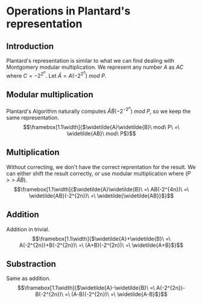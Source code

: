 # Operations in Plantard's representation

## Introduction
Plantard's representation is similar to what we can find dealing with Montgomery modular multiplication.
We represent any number $A$ as $AC$ where $C = -2^{2^n}$. Let $\widetilde{A} = A(-2^{2^n})\ mod\ P$.

## Modular multiplication
Plantard's Algorithm naturally computes $\widetilde{A}\widetilde{B}(-2^{-2^n})\ mod\ P$, so we keep the same representation.
$$\framebox[1.1\width]{$\widetilde{A}\widetilde{B}\ mod\ P\ =\ \widetilde{AB}\ mod\ P$}$$

## Multiplication
Without correcting, we don't have the correct reprentation for the result. We can either shift the result correctly, or use modular multiplication where $(P\ >>\ \widetilde{A}\widetilde{B})$.
$$\framebox[1.1\width]{$\widetilde{A}\widetilde{B}\ =\ AB(-2^{4n})\ =\ \widetilde{AB}(-2^{2n})\ =\ \widetilde{\widetilde{AB}}$}$$

## Addition
Addition in trivial.
$$\framebox[1.1\width]{$\widetilde{A}+\widetilde{B}\ =\ A(-2^{2n})+B(-2^{2n})\ =\ (A+B)(-2^{2n})\ =\ \widetilde{A+B}$}$$

## Substraction
Same as addition.
$$\framebox[1.1\width]{$\widetilde{A}-\widetilde{B}\ =\ A(-2^{2n})-B(-2^{2n})\ =\ (A-B)(-2^{2n})\ =\ \widetilde{A-B}$}$$